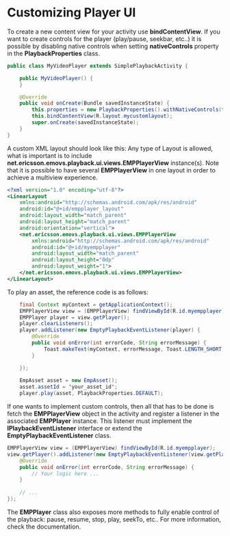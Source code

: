 # Customizing Player UI


To create a new content view for your activity use **bindContentView**.
If you want to create controls for the player (play/pause, seekbar, etc..) it is possible by disabling native controls when setting **nativeControls** property in the **PlaybackProperties** class.

```java
public class MyVideoPlayer extends SimplePlaybackActivity {

    public MyVideoPlayer() {
    }

    @Override
    public void onCreate(Bundle savedInstanceState) {
		this.properties = new PlaybackProperties().withNativeControls(false);
        this.bindContentView(R.layout.mycustomlayout);
        super.onCreate(savedInstanceState);
    }
}
```

A custom XML layout should look like this:
Any type of Layout is allowed, what is important is to include **net.ericsson.emovs.playback.ui.views.EMPPlayerView** instance(s).
Note that it is possible to have several **EMPPlayerView** in one layout in order to achieve a multiview experience.

```xml
<?xml version="1.0" encoding="utf-8"?>
<LinearLayout 
	xmlns:android="http://schemas.android.com/apk/res/android"
	android:id="@+id/empplayer_layout"
	android:layout_width="match_parent"
	android:layout_height="match_parent"
	android:orientation="vertical">
	<net.ericsson.emovs.playback.ui.views.EMPPlayerView 
		xmlns:android="http://schemas.android.com/apk/res/android"
		android:id="@+id/myempplayer"
		android:layout_width="match_parent"
		android:layout_height="0dp"
		android:layout_weight="1">
	</net.ericsson.emovs.playback.ui.views.EMPPlayerView>
</LinearLayout>
```

To play an asset, the reference code is as follows:

```java
	final Context myContext = getApplicationContext();
	EMPPlayerView view = (EMPPlayerView) findViewById(R.id.myempplayer);	// the id will probably change in your implementation
	EMPPlayer player = view.getPlayer();
	player.clearListeners();
	player.addListener(new EmptyPlaybackEventListener(player) {
		@Override
		public void onError(int errorCode, String errorMessage) {
			Toast.makeText(myContext, errorMessage, Toast.LENGTH_SHORT).show();
		}

	});
	
	EmpAsset asset = new EmpAsset();
	asset.assetId = 'your_asset_id';
	player.play(asset, PlaybackProperties.DEFAULT);
```

If one wants to implement custom controls, then all that has to be done is fetch the **EMPPlayerView** object in the activity and register a listener in the associated **EMPPlayer** instance.
This listener must implement the **IPlaybackEventListener** interface or extend the **EmptyPlaybackEventListener** class.

```java
EMPPlayerView view = (EMPPlayerView) findViewById(R.id.myempplayer);
view.getPlayer().addListener(new EmptyPlaybackEventListener(view.getPlayer()) {
	@Override
	public void onError(int errorCode, String errorMessage) {
		// Your logic here ...
	}
	
	// ...
});
```

The **EMPPlayer** class also exposes more methods to fully enable control of the playback: pause, resume, stop, play, seekTo, etc..
For more information, check the documentation.
